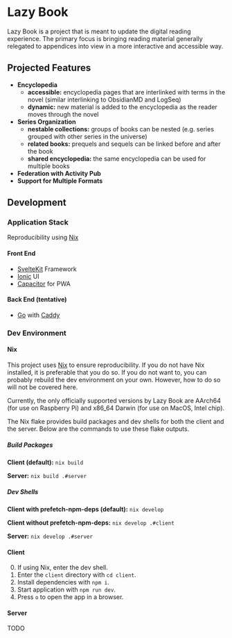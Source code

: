 # Lazy Book

Lazy Book is a project that is meant to update the digital reading experience. The primary focus is bringing reading material generally relegated to appendices into view in a more interactive and accessible way.

## Projected Features

- **Encyclopedia**
  - **accessible:** encyclopedia pages that are interlinked with terms in the novel (similar interlinking to ObsidianMD and LogSeq)
  - **dynamic:** new material is added to the encyclopedia as the reader moves through the novel
- **Series Organization**
  - **nestable collections:** groups of books can be nested (e.g. series grouped with other series in the universe)
  - **related books:** prequels and sequels can be linked before and after the book
  - **shared encyclopedia:** the same encyclopedia can be used for multiple books
- **Federation with Activity Pub**
- **Support for Multiple Formats**

## Development

### Application Stack

Reproducibility using [Nix](https://nixos.org/)

#### Front End

- [SvelteKit](https://kit.svelte.dev/) Framework
- [Ionic](https://ionicframework.com/docs/) UI
- [Capacitor](https://capacitorjs.com/) for PWA

#### Back End (tentative)

- [Go](https://go.dev/) with [Caddy](https://caddyserver.com/)

### Dev Environment

#### Nix

This project uses [Nix](https://nixos.org/) to ensure reproducibility. If you do not have Nix installed, it is preferable that you do so. If you do not want to, you can probably rebuild the dev environment on your own. However, how to do so will not be covered here.

Currently, the only officially supported versions by Lazy Book are AArch64 (for use on Raspberry Pi) and x86_64 Darwin (for use on MacOS, Intel chip).

The Nix flake provides build packages and dev shells for both the client and the server. Below are the commands to use these flake outputs.

##### Build Packages

**Client (default):** `nix build`

**Server:** `nix build .#server`

##### Dev Shells

**Client with prefetch-npm-deps (default):** `nix develop`

**Client without prefetch-npm-deps:** `nix develop .#client`

**Server:** `nix develop .#server`

#### Client

0. If using Nix, enter the dev shell.
1. Enter the `client` directory with `cd client`.
2. Install dependencies with `npm i`.
3. Start application with `npm run dev`.
4. Press `o` to open the app in a browser.

#### Server

TODO